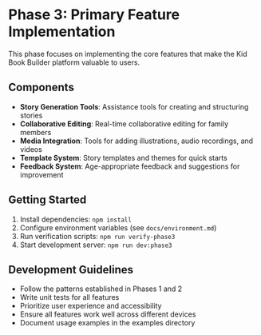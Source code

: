 # Phase 3: Primary Feature Implementation

This phase focuses on implementing the core features that make the Kid Book Builder platform valuable to users.

## Components

- **Story Generation Tools**: Assistance tools for creating and structuring stories
- **Collaborative Editing**: Real-time collaborative editing for family members
- **Media Integration**: Tools for adding illustrations, audio recordings, and videos
- **Template System**: Story templates and themes for quick starts
- **Feedback System**: Age-appropriate feedback and suggestions for improvement

## Getting Started

1. Install dependencies: `npm install`
2. Configure environment variables (see `docs/environment.md`)
3. Run verification scripts: `npm run verify-phase3`
4. Start development server: `npm run dev:phase3`

## Development Guidelines

- Follow the patterns established in Phases 1 and 2
- Write unit tests for all features
- Prioritize user experience and accessibility
- Ensure all features work well across different devices
- Document usage examples in the examples directory 